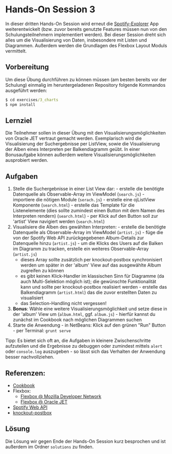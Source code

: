 # Hands-On Session 3

In dieser dritten Hands-On Session wird erneut die [Spotify-Explorer](https://github.com/enpit/jet-spotify-explorer/) App weiterentwickelt (bzw. zuvor bereits genutzte Features müssen nun von den Schulungsteilnehmern implementiert werden).
Bei dieser Session dreht sich alles um die Visualisierung von Daten, insbesondere mit Listen und Diagrammen.
Außerdem werden die Grundlagen des Flexbox Layout Moduls vermittelt.

## Vorbereitung

Um diese Übung durchführen zu können müssen (am besten bereits vor der Schulung) einmalig im heruntergeladenen Repository folgende Kommandos ausgeführt werden:

``` cmd
$ cd exercises/3_charts
$ npm install
```

## Lernziel

Die Teilnehmer sollen in dieser Übung mit den Visualisierungsmöglichkeiten von Oracle JET vertraut gemacht werden.
Exemplarisch wird die Visualisierung der Suchergebnisse per ListView, sowie die Visualisierung der Alben eines Interpreten per Balkendiagramm geübt.
In einer Bonusaufgabe können außerdem weitere Visualisierungsmöglichkeiten ausprobiert werden.

## Aufgaben

  1. Stelle die Suchergebnisse in einer List View dar:
    - erstelle die benötigte Datenquelle als Observable-Array im ViewModel (`search.js`)
    - importiere die nötigen Module (`serach.js`)
    - erstelle eine ojListView Komponente (`search.html`)
    - erstelle das Template für die Listenelemente (dies sollte zumindest einen Button mit dem Namen des Interpreten rendern) (`search.html`)
    - per Klick auf den Button soll zur 'artist' View navigiert werden (`search.html`)
  2. Visualisiere die Alben des gewählten Interpreten:
    - erstelle die benötigte Datenquelle als Observable-Array im ViewModel (`artist.js`)
    - füge die von der Spotify Web API zurückgegebenen Album-Details zur Datenquelle hinzu (`artist.js`)
    - um die Klicks des Users auf die Balken im Diagramm zu tracken, erstelle ein weiteres Observable-Array (`artist.js`)
      - dieses Array sollte zusätzlich per knockout-postbox synchronisiert werden um später in der 'album' View auf das ausgewählte Album zugreifen zu können
      - es gibt keinen Klick-Handler im klassischen Sinn für Diagramme (da auch Multi-Selektion möglich ist); die gewünschte Funktionalität kann und sollte per knockout-postbox realisiert werden
    - erstelle das Balkendiagramm (`artist.html`) das die zuvor erstellten Daten zu visualisiert
      - das Selection-Handling nicht vergessen!
  3. **Bonus**: Wähle eine weitere Visualisierungsmöglichkeit und setze diese in der 'album' View um (`album.html`, ggf. `album.js`)
    - hierfür kannst du zunächst im Cookbook nach möglichen Diagrammen suchen
  4. Starte die Anwendung
    - in NetBeans: Klick auf den grünen "Run" Button
    - per Terminal: `grunt serve`

Tipp: Es bietet sich oft an, die Aufgaben in kleinere Zwischenschritte aufzuteilen und die Ergebnisse zu debuggen oder zumindest mittels `alert` oder `console.log` auszugeben - so lässt sich das Verhalten der Anwendung besser nachvollziehen.

## Referenzen:

- [Cookbook](http://www.oracle.com/webfolder/technetwork/jet/jetCookbook.html)
- Flexbox:
  - [Flexbox @ Mozilla Developer Network](https://developer.mozilla.org/en-US/docs/Web/CSS/CSS_Flexible_Box_Layout/Using_CSS_flexible_boxes)
  - [Flexbox @ Oracle JET](http://www.oracle.com/webfolder/technetwork/jet/jetCookbook.html?component=flex&demo=basics)
- [Spotify Web API](https://developer.spotify.com/web-api/console/)
- [knockout-postbox](https://github.com/rniemeyer/knockout-postbox)

## Lösung

Die Lösung wir gegen Ende der Hands-On Session kurz besprochen und ist außerdem im Ordner `solutions` zu finden.
